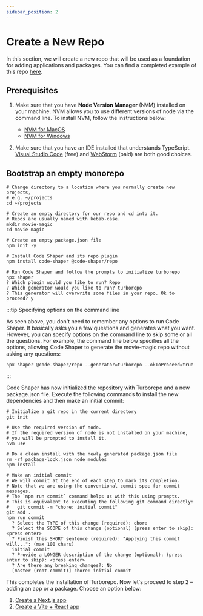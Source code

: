 ```yaml
---
sidebar_position: 2
---
```


# Create a New Repo

In this section, we will create a new repo that will be used as a foundation for
adding applications and packages. You can find a completed example of this repo
[here](https://github.com/code-shaper/movie-magic).

## Prerequisites

1. Make sure that you have **Node Version Manager** (NVM) installed on your
   machine. NVM allows you to use different versions of node via the command
   line. To install NVM, follow the instructions below:

   - [NVM for MacOS](https://github.com/nvm-sh/nvm)
   - [NVM for Windows](https://github.com/coreybutler/nvm-windows)

2. Make sure that you have an IDE installed that understands TypeScript.
   [Visual Studio Code](https://code.visualstudio.com/) (free) and
   [WebStorm](https://www.jetbrains.com/webstorm/) (paid) are both good choices.

## Bootstrap an empty monorepo

```shell
# Change directory to a location where you normally create new projects,
# e.g. ~/projects
cd ~/projects

# Create an empty directory for our repo and cd into it.
# Repos are usually named with kebab-case.
mkdir movie-magic
cd movie-magic

# Create an empty package.json file
npm init -y

# Install Code Shaper and its repo plugin
npm install code-shaper @code-shaper/repo

# Run Code Shaper and follow the prompts to initialize turborepo
npx shaper
? Which plugin would you like to run? Repo
? Which generator would you like to run? turborepo
? This generator will overwrite some files in your repo. Ok to proceed? y
```

:::tip Specifying options on the command line

As seen above, you don't need to remember any options to run Code Shaper. It
basically asks you a few questions and generates what you want. However, you can
specify options on the command line to skip some or all the questions. For
example, the command line below specifies all the options, allowing Code Shaper
to generate the movie-magic repo without asking any questions:

```shell
npx shaper @code-shaper/repo --generator=turborepo --okToProceed=true
```

:::

Code Shaper has now initialized the repository with Turborepo and a new
package.json file. Execute the following commands to install the new
dependencies and then make an initial commit:

```shell
# Initialize a git repo in the current directory
git init

# Use the required version of node.
# If the required version of node is not installed on your machine,
# you will be prompted to install it.
nvm use

# Do a clean install with the newly generated package.json file
rm -rf package-lock.json node_modules
npm install

# Make an initial commit
# We will commit at the end of each step to mark its completion.
# Note that we are using the conventional commit spec for commit messages.
# The `npm run commit` command helps us with this using prompts.
# This is equivalent to executing the following git command directly:
#   git commit -m "chore: initial commit"
git add .
npm run commit
  ? Select the TYPE of this change (required): chore
  ? Select the SCOPE of this change (optional) (press enter to skip): <press enter>
  ? Finish this SHORT sentence (required): "Applying this commit will...": (max 100 chars)
  initial commit
  ? Provide a LONGER description of the change (optional): (press enter to skip): <press enter>
  ? Are there any breaking changes?: No
  [master (root-commit)] chore: initial commit
```

This completes the installation of Turborepo. Now let's proceed to step 2 –
adding an app or a package. Choose an option below:

1. [Create a Next.js app](./create-a-nextjs-app)
2. [Create a Vite + React app](./create-a-vite-plus-react-app.md)
